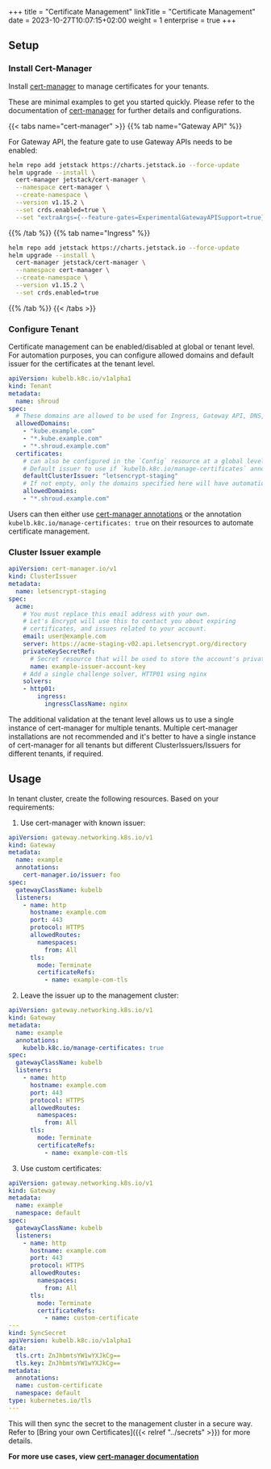 +++
title = "Certificate Management"
linkTitle = "Certificate Management"
date = 2023-10-27T10:07:15+02:00
weight = 1
enterprise = true
+++

## Setup

### Install Cert-Manager

Install [cert-manager](https://cert-manager.io) to manage certificates for your tenants.

These are minimal examples to get you started quickly. Please refer to the documentation of [cert-manager](https://cert-manager.io/docs/installation/helm/) for further details and configurations.

{{< tabs name="cert-manager" >}}
{{% tab name="Gateway API" %}}

For Gateway API, the feature gate to use Gateway APIs needs to be enabled:

```bash
helm repo add jetstack https://charts.jetstack.io --force-update
helm upgrade --install \
  cert-manager jetstack/cert-manager \
  --namespace cert-manager \
  --create-namespace \
  --version v1.15.2 \
  --set crds.enabled=true \
  --set "extraArgs={--feature-gates=ExperimentalGatewayAPISupport=true}"
```

{{% /tab %}}
{{% tab name="Ingress" %}}

```bash
helm repo add jetstack https://charts.jetstack.io --force-update
helm upgrade --install \
  cert-manager jetstack/cert-manager \
  --namespace cert-manager \
  --create-namespace \
  --version v1.15.2 \
  --set crds.enabled=true
```

{{% /tab %}}
{{< /tabs >}}

### Configure Tenant

Certificate management can be enabled/disabled at global or tenant level. For automation purposes, you can configure allowed domains and default issuer for the certificates at the tenant level.

```yaml
apiVersion: kubelb.k8c.io/v1alpha1
kind: Tenant
metadata:
  name: shroud
spec:
  # These domains are allowed to be used for Ingress, Gateway API, DNS, and certs.
  allowedDomains:
    - "kube.example.com"
    - "*.kube.example.com"
    - "*.shroud.example.com"
  certificates:
    # can also be configured in the `Config` resource at a global level.
    # Default issuer to use if `kubelb.k8c.io/manage-certificates` annotation is added to the cluster.
    defaultClusterIssuer: "letsencrypt-staging"
    # If not empty, only the domains specified here will have automation for Certificates. Everything else will be ignored.
    allowedDomains:
    - "*.shroud.example.com"
```

Users can then either use [cert-manager annotations](https://cert-manager.io/docs/usage/ingress/) or the annotation `kubelb.k8c.io/manage-certificates: true` on their resources to automate certificate management.

### Cluster Issuer example

```yaml
apiVersion: cert-manager.io/v1
kind: ClusterIssuer
metadata:
  name: letsencrypt-staging
spec:
  acme:
    # You must replace this email address with your own.
    # Let's Encrypt will use this to contact you about expiring
    # certificates, and issues related to your account.
    email: user@example.com
    server: https://acme-staging-v02.api.letsencrypt.org/directory
    privateKeySecretRef:
      # Secret resource that will be used to store the account's private key.
      name: example-issuer-account-key
    # Add a single challenge solver, HTTP01 using nginx
    solvers:
    - http01:
        ingress:
          ingressClassName: nginx
```

The additional validation at the tenant level allows us to use a single instance of cert-manager for multiple tenants. Multiple cert-manager installations are not recommended and it's better to have a single instance of cert-manager for all tenants but different ClusterIssuers/Issuers for different tenants, if required.

## Usage

In tenant cluster, create the following resources. Based on your requirements:

1. Use cert-manager with known issuer:

```yaml
apiVersion: gateway.networking.k8s.io/v1
kind: Gateway
metadata:
  name: example
  annotations:
    cert-manager.io/issuer: foo
spec:
  gatewayClassName: kubelb
  listeners:
    - name: http
      hostname: example.com
      port: 443
      protocol: HTTPS
      allowedRoutes:
        namespaces:
          from: All
      tls:
        mode: Terminate
        certificateRefs:
          - name: example-com-tls
```

2. Leave the issuer up to the management cluster:

```yaml
apiVersion: gateway.networking.k8s.io/v1
kind: Gateway
metadata:
  name: example
  annotations:
    kubelb.k8c.io/manage-certificates: true
spec:
  gatewayClassName: kubelb
  listeners:
    - name: http
      hostname: example.com
      port: 443
      protocol: HTTPS
      allowedRoutes:
        namespaces:
          from: All
      tls:
        mode: Terminate
        certificateRefs:
          - name: example-com-tls
```

3. Use custom certificates:

```yaml
apiVersion: gateway.networking.k8s.io/v1
kind: Gateway
metadata:
  name: example
  namespace: default
spec:
  gatewayClassName: kubelb
  listeners:
    - name: http
      hostname: example.com
      port: 443
      protocol: HTTPS
      allowedRoutes:
        namespaces:
          from: All
      tls:
        mode: Terminate
        certificateRefs:
          - name: custom-certificate
---
kind: SyncSecret
apiVersion: kubelb.k8c.io/v1alpha1
data:
  tls.crt: ZnJhbmtsYW1wYXJkCg==
  tls.key: ZnJhbmtsYW1wYXJkCg==
metadata:
  annotations:
  name: custom-certificate
  namespace: default
type: kubernetes.io/tls
---
```

This will then sync the secret to the management cluster in a secure way. Refer to [Bring your own Certificates]({{< relref "../secrets" >}}) for more details.

**For more use cases, view [cert-manager documentation](https://cert-manager.io/docs/usage/gateway/)**
